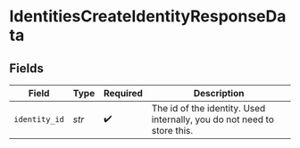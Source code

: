# IdentitiesCreateIdentityResponseData


## Fields

| Field                                                                   | Type                                                                    | Required                                                                | Description                                                             |
| ----------------------------------------------------------------------- | ----------------------------------------------------------------------- | ----------------------------------------------------------------------- | ----------------------------------------------------------------------- |
| `identity_id`                                                           | *str*                                                                   | :heavy_check_mark:                                                      | The id of the identity. Used internally, you do not need to store this. |